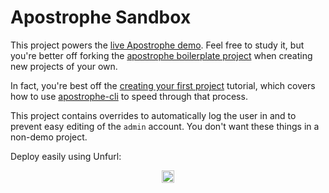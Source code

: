 
# Apostrophe Sandbox

This project powers the [live Apostrophe demo](http://demo.apostrophecms.org). Feel free to study it, but you're better off forking the [apostrophe boilerplate project](https://github.com/punkave/apostrophe-boilerplate) when creating new projects of your own.

In fact, you're best off the [creating your first project](http://apostrophecms.org/docs/tutorials/getting-started/creating-your-first-project.html) tutorial, which covers how to use [apostrophe-cli](https://github.com/punkave/apostrophe-cli) to speed through that process.

This project contains overrides to automatically log the user in and to prevent easy editing of the `admin` account. You don't want these things in a non-demo project.

Deploy easily using Unfurl:

<p align="center">
  <a href="https://badge.fury.io/py/unfurl"><img src="https://gitlab.test1.onecommons.org/onecommons/demos/alpha/uploads/ae9f93d4923d3238100969518f751912/Unfurl_Badge_2.svg" alt="PyPI version" height="20"></a>
</p>
